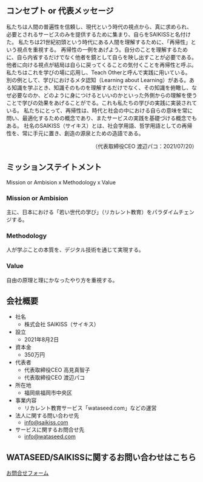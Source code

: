 ## コンセプト or 代表メッセージ
私たちは人間の普遍性を信頼し、現代という時代の視点から、真に求められ、必要とされるサービスのみを提供するために集まり、自らをSAIKISSと名付けた。
私たちは21世紀初頭という時代にある人間を理解するために、「再帰性」という視点を重視する。
再帰性の一例をあげよう。自分のことを理解するために、自ら内省するだけでなく他者を鏡として自らを映し出すことが必要である。他者に向ける視点が結局は自らに戻ってくることの気付くことを再帰性と呼ぶ。私たちはこれを学びの場に応用し、Teach Otherと呼んで実践に用いている。
別の例として、学びにおけるメタ認知（Learning about Learning）がある。ある知識を学ぶとき、知識そのものを理解するだけでなく、その知識を俯瞰し、なぜ必要なのか、どのように身につけるといいのかといった外側からの理解を使うことで学びの効果をあげることがでる。これも私たちの学びの実践に実装されている。
私たちにとって、再帰性は、時代と社会の中における自らの意味を常に問い、最適化するための概念であり、またサービスの実践を基礎づける概念でもある。
社名のSAIKISS（サイキス）とは、社会学用語、哲学用語としての再帰性を、常に手元に置き、創造の源泉とための造語である。
<div style="text-align: right;">
（代表取締役CEO 渡辺パコ：2021/07/20）
</div>


## ミッションステイトメント
Mission or Ambision x Methodology x Value

### Mission or Ambision

主に、日本における「若い世代の学び」（リカレント教育）をパラダイムチェンジする。

### Methodology

人が学ぶことの本質を、デジタル技術を通じて実現する。
### Value

自由の原理と理にかなったやり方を重視する。


## 会社概要

- 社名
  - 株式会社 SAIKISS（サイキス）
- 設立
  - 2021年8月2日
- 資本金
  - 350万円
- 代表者
  - 代表取締役CEO  高見真智子
  - 代表取締役CEO  渡辺パコ
- 所在地
  - 福岡県福岡市中央区
- 事業内容
  - リカレント教育サービス「wataseed.com」などの運営
- 法人に関する問い合わせ先
  - info@saikiss.com
- サービスに関するお問合せ先
  - info@wataseed.com

## WATASEED/SAIKISSに関するお問い合わせはこちら
[お問合せフォーム]()
